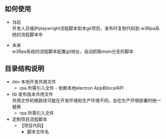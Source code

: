## 如何使用

- 当前   
开发人员维护playwright流程脚本到本git项目，发布时复制代码到 w3Rpa系统的流程脚本中

- 未来  
  w3Rpa系统的流程脚本配置git地址，自动抓取main分支的脚本

## 目录结构说明
- dev 本地开发共用文件 
  - rpa 所需引入文件 - 依赖本地electron App和localAPI  
- lib 发布版本共用文件  
共用文件的根路径可能在开发环境和生产环境不同，会在生产环境部署时统一替换    
  - rpa 所需引入文件  
- 定制项目流程脚本
  - 【项目代码】
    - 脚本文件名